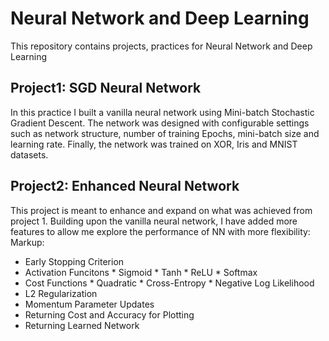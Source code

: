 # Neural Network and Deep Learning
This repository contains projects, practices for Neural Network and Deep Learning

## Project1: SGD Neural Network
  In this practice I built a vanilla neural network using Mini-batch Stochastic Gradient Descent. The network was designed with configurable settings such as network structure, number of training Epochs, mini-batch size and learning rate. Finally, the network was trained on XOR, Iris and MNIST datasets. 

## Project2: Enhanced Neural Network
  This project is meant to enhance and expand on what was achieved from project 1. Building upon the vanilla neural network, I have added more features to allow me explore the performance of NN with more flexibility:
  Markup:
   * Early Stopping Criterion
   * Activation Funcitons
    * Sigmoid
    * Tanh
    * ReLU
    * Softmax
   * Cost Functions
    * Quadratic
    * Cross-Entropy
    * Negative Log Likelihood
   * L2 Regularization
   * Momentum Parameter Updates
   * Returning Cost and Accuracy for Plotting
   * Returning Learned Network
